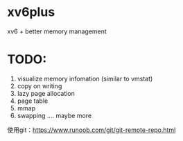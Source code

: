 # xv6plus
xv6 + better memory management

# TODO:
1. visualize memory infomation (similar to vmstat)
2. copy on writing
3. lazy page allocation
4. page table
5. mmap
6. swapping
.... maybe more

使用git：https://www.runoob.com/git/git-remote-repo.html
